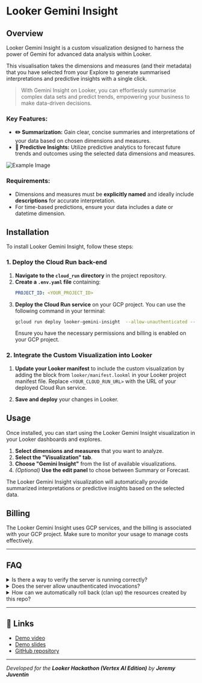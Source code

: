 # Looker Gemini Insight

## Overview

Looker Gemini Insight is a custom visualization designed to harness the power of Gemini for advanced data analysis within Looker. 

This visualisation takes the dimensions and measures (and their metadata) that you have selected from your Explore to generate summarised interpretations and predictive insights with a single click.

> With Gemini Insight on Looker, you can effortlessly summarise complex data sets and predict trends, empowering your business to make data-driven decisions.

### Key Features:
- **✏️ Summarization:** Gain clear, concise summaries and interpretations of your data based on chosen dimensions and measures.
- **🔮 Predictive Insights:** Utilize predictive analytics to forecast future trends and outcomes using the selected data dimensions and measures.

![Example Image](https://github.com/user-attachments/assets/b040cba4-68cb-4792-9bc1-f092edacd267)

### Requirements:
- Dimensions and measures must be **explicitly named** and ideally include **descriptions** for accurate interpretation.
- For time-based predictions, ensure your data includes a date or datetime dimension.

## Installation

To install Looker Gemini Insight, follow these steps:

### 1. Deploy the Cloud Run back-end

1. **Navigate to the `cloud_run` directory** in the project repository.
2. **Create a `.env.yaml` file** containing:
   ```yaml
   PROJECT_ID: <YOUR_PROJECT_ID>
   ```
2. **Deploy the Cloud Run service** on your GCP project. You can use the following command in your terminal:
   ```sh
   gcloud run deploy looker-gemini-insight  --allow-unauthenticated --env-vars-file=.env.yaml --source .
   ```
   Ensure you have the necessary permissions and billing is enabled on your GCP project.

### 2. Integrate the Custom Visualization into Looker

1. **Update your Looker manifest** to include the custom visualization by adding the block from `looker/manifest.lookml` in your Looker project manifest file. Replace `<YOUR_CLOUD_RUN_URL>` with the URL of your deployed Cloud Run service.

2. **Save and deploy** your changes in Looker.

## Usage

Once installed, you can start using the Looker Gemini Insight visualization in your Looker dashboards and explores.

1. **Select dimensions and measures** that you want to analyze.
2. **Select the "Visualization" tab**.
3. **Choose "Gemini Insight"** from the list of available visualizations.
4. *(Optional)* **Use the edit panel** to chose between Summary or Forecast.

The Looker Gemini Insight visualization will automatically provide summarized interpretations or predictive insights based on the selected data.

## Billing

The Looker Gemini Insight uses GCP services, and the billing is associated with your GCP project. Make sure to monitor your usage to manage costs effectively.

---

## FAQ

<details>
  <summary>Is there a way to verify the server is running correctly?</summary>

  Yes, you will get 'Hello, World!' message on `https://<YOUR_CLOUD_RUN_URL>.run.app/`.
</details>

<details>
  <summary>Does the server allow unauthenticated invocations?</summary>
  
  Yes
</details>

<details>
  <summary>How can we automatically roll back (clan up) the resources created by this repo?</summary>
  
  *The Terraform configuration will soon be available.*
  
  The resources created are :
   - looker-gemini-insight Cloud Run : https://console.cloud.google.com/run?project=<PROJECT_ID>
   - looker-gemini-insight Artifact : https://console.cloud.google.com/artifacts/docker/<PROJECT_ID>/europe-west1/cloud-run-source-deploy?project=<PROJECT_ID>
</details>

---

## 🔗 Links

- [Demo video](https://www.youtube.com/watch?v=mw-2q68RqFw)
- [Demo slides](https://docs.google.com/presentation/d/1j6oT0jyhlEQ-FOplNH7we63KS4N70ydpaqhiJ14St3c/edit?usp=sharing)
- [GitHub repository](https://github.com/Juventin/looker_gemini_insight)

---

*Developed for the ***Looker Hackathon (Vertex AI Edition)*** by ***Jeremy Juventin****
